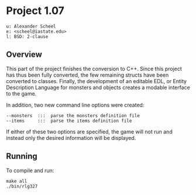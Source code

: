# Project 1.07

    u: Alexander Scheel
    e: <scheel@iastate.edu>
    l: BSD: 2-clause

## Overview
This part of the project finishes the conversion to C++. Since this project has
thus been fully converted, the few remaining structs have been converted to
classes. Finally, the development of an editable EDL, or Entity Description
Language for monsters and objects creates a modable interface to the game.

In addition, two new command line options were created:

    --monsters  :::  parse the monsters definition file
    --items     :::  parse the items definition file

If either of these two options are specified, the game will not run and instead
only the desired information will be displayed.

## Running
To compile and run:  

    make all
    ./bin/rlg327
